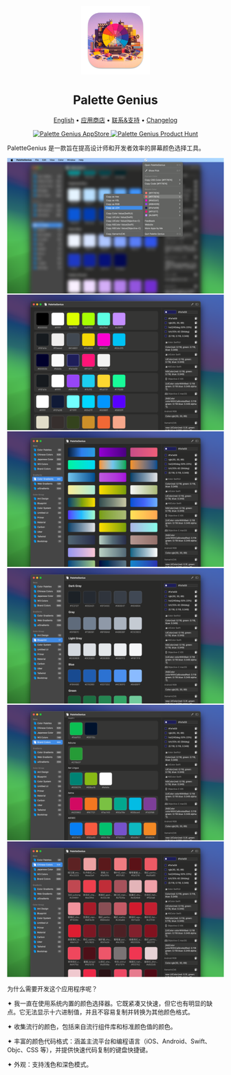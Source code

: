 <div align="center">
	<br />
	<br />
  <a href="https://wangchujiang.com/palette-genius/">
	  <img src="./assets/logo.png" alt="DevHub LOGO" width="160" height="160">
  </a>
	<h1>Palette Genius</h1>
  <!--rehype:style=border: 0;-->
  <p>
		<a href="./README.md">English</a> • 
    <a target="_blank" href="https://apps.apple.com/app/色彩天才/6472593276">应用商店</a> • 
		<a target="_blank" href="https://wangchujiang.com/#/contact">联系&支持</a> • 
    <a href="https://github.com/jaywcjlove/palette-genius/releases">Changelog</a>
  </p>
  <p>
    <a target="_blank" href="https://apps.apple.com/app/色彩天才/6472593276" title="Palette Genius AppStore"><img alt="Palette Genius AppStore" src="https://jaywcjlove.github.io/sb/download/macos.svg" height="51">
    </a>
    <a target="_blank" href="https://www.producthunt.com/posts/palettegenius?utm_source=badge-featured&utm_medium=badge&utm_souce=badge-palettegenius"><img alt="Palette Genius Product Hunt" src="https://api.producthunt.com/widgets/embed-image/v1/featured.svg?post_id=430074&theme=dark" height="51">
    </a>
  </p>
</div>

PaletteGenius 是一款旨在提高设计师和开发者效率的屏幕颜色选择工具。

![Palette Genius screenshots-1](./assets/screenshots-1.png)
![Palette Genius screenshots-2](./assets/screenshots-2.png)
![Palette Genius screenshots-3](./assets/screenshots-3.png)
![Palette Genius screenshots-4](./assets/screenshots-4.png)
![Palette Genius screenshots-5](./assets/screenshots-5.png)
![Palette Genius screenshots-6](./assets/screenshots-6.png)

为什么需要开发这个应用程序呢？

✦ 我一直在使用系统内置的颜色选择器。它既紧凑又快速，但它也有明显的缺点。它无法显示十六进制值，并且不容易复制并转换为其他颜色格式。

✦ 收集流行的颜色，包括来自流行组件库和标准颜色值的颜色。

✦ 丰富的颜色代码格式：涵盖主流平台和编程语言（iOS、Android、Swift、Objc、CSS 等），并提供快速代码复制的键盘快捷键。

✦ 外观：支持浅色和深色模式。
